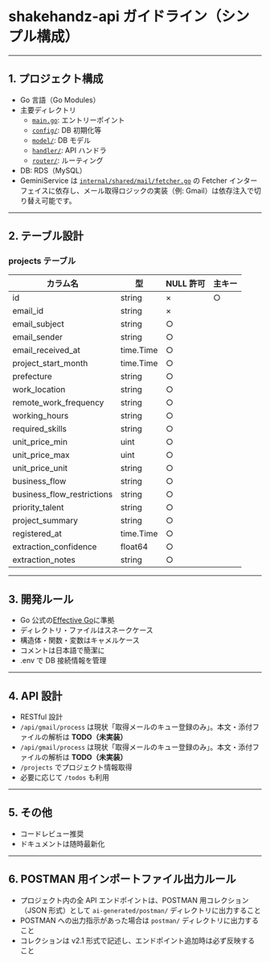 # shakehandz-api ガイドライン（シンプル構成）

---

## 1. プロジェクト構成

- Go 言語（Go Modules）
- 主要ディレクトリ
  - [`main.go`](../../main.go): エントリーポイント
  - [`config/`](../../config/): DB 初期化等
  - [`model/`](../../model/): DB モデル
  - [`handler/`](../../handler/): API ハンドラ
  - [`router/`](../../router/): ルーティング
- DB: RDS（MySQL）
- GeminiService は [`internal/shared/mail/fetcher.go`](../../../internal/shared/mail/fetcher.go) の Fetcher インターフェイスに依存し、メール取得ロジックの実装（例: Gmail）は依存注入で切り替え可能です。

---

## 2. テーブル設計

### projects テーブル

| カラム名                   | 型        | NULL 許可 | 主キー |
| -------------------------- | --------- | --------- | ------ |
| id                         | string    | ×         | ○      |
| email_id                   | string    | ×         |        |
| email_subject              | string    | ○         |        |
| email_sender               | string    | ○         |        |
| email_received_at          | time.Time | ○         |        |
| project_start_month        | time.Time | ○         |        |
| prefecture                 | string    | ○         |        |
| work_location              | string    | ○         |        |
| remote_work_frequency      | string    | ○         |        |
| working_hours              | string    | ○         |        |
| required_skills            | string    | ○         |        |
| unit_price_min             | uint      | ○         |        |
| unit_price_max             | uint      | ○         |        |
| unit_price_unit            | string    | ○         |        |
| business_flow              | string    | ○         |        |
| business_flow_restrictions | string    | ○         |        |
| priority_talent            | string    | ○         |        |
| project_summary            | string    | ○         |        |
| registered_at              | time.Time | ○         |        |
| extraction_confidence      | float64   | ○         |        |
| extraction_notes           | string    | ○         |        |

---

## 3. 開発ルール

- Go 公式の[Effective Go](https://go.dev/doc/effective_go)に準拠
- ディレクトリ・ファイルはスネークケース
- 構造体・関数・変数はキャメルケース
- コメントは日本語で簡潔に
- .env で DB 接続情報を管理

---

## 4. API 設計

- RESTful 設計
- `/api/gmail/process` は現状「取得メールのキュー登録のみ」。本文・添付ファイルの解析は **TODO（未実装）**
- `/api/gmail/process` は現状「取得メールのキュー登録のみ」。本文・添付ファイルの解析は **TODO（未実装）**
- `/projects` でプロジェクト情報取得
- 必要に応じて `/todos` も利用

---

## 5. その他

- コードレビュー推奨
- ドキュメントは随時最新化

---

## 6. POSTMAN 用インポートファイル出力ルール

- プロジェクト内の全 API エンドポイントは、POSTMAN 用コレクション（JSON 形式）として `ai-generated/postman/` ディレクトリに出力すること
- POSTMAN への出力指示があった場合は `postman/` ディレクトリに出力すること
- コレクションは v2.1 形式で記述し、エンドポイント追加時は必ず反映すること
